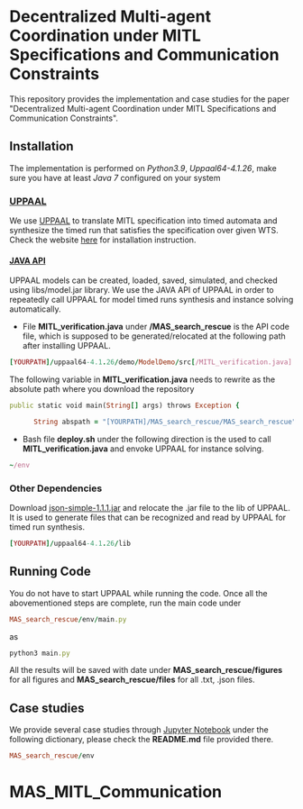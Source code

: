 # Decentralized Multi-agent Coordination under MITL Specifications and Communication Constraints
This repository provides the implementation and case studies for the paper "Decentralized Multi-agent Coordination under MITL Specifications and Communication Constraints".

## Installation

The implementation is performed on *Python3.9*, *Uppaal64-4.1.26*, make sure you have at least *Java 7* configured on your system

### [UPPAAL](https://www.it.uu.se/research/group/darts/uppaal/index.shtml)
We use [UPPAAL](https://www.it.uu.se/research/group/darts/uppaal/index.shtml) to translate MITL specification into timed automata and synthesize the timed run that satisfies the specification over given WTS. Check the website [here](https://www.it.uu.se/research/group/darts/uppaal/download.shtml) for installation instruction. 


#### [JAVA API](https://docs.uppaal.org/toolsandapi/javaapi/)
UPPAAL models can be created, loaded, saved, simulated, and checked using libs/model.jar library. 
We use the JAVA API of UPPAAL in order to repeatedly call UPPAAL for model timed runs synthesis and instance solving automatically. 

- File **MITL_verification.java** under **/MAS_search_rescue** is the API code file, which is supposed to be generated/relocated at the following path after installing UPPAAL.

```ruby
[YOURPATH]/uppaal64-4.1.26/demo/ModelDemo/src[/MITL_verification.java]
```

The following variable in **MITL_verification.java** needs to rewrite as the absolute path where you download the repository

```ruby
public static void main(String[] args) throws Exception {

      String abspath = "[YOURPATH]/MAS_search_rescue/MAS_search_rescue";
```

- Bash file **deploy.sh** under the following direction is the used to call **MITL_verification.java** and envoke UPPAAL for instance solving.
```ruby
~/env
```

### Other Dependencies
Download [json-simple-1.1.1.jar](https://jar-download.com/artifacts/com.googlecode.json-simple/json-simple/1.1.1/source-code) and relocate the .jar file to the lib of UPPAAL. It is used to generate files that can be recognized and read by UPPAAL for timed run synthesis.
```ruby
[YOURPATH]/uppaal64-4.1.26/lib
```


## Running Code
You do not have to start UPPAAL while running the code. 
Once all the abovementioned steps are complete, run the main code under 

```ruby
MAS_search_rescue/env/main.py
```

as

```ruby
python3 main.py
```

All the results will be saved with date under **MAS_search_rescue/figures** for all figures and **MAS_search_rescue/files** for all .txt, .json files.


## Case studies
We provide several case studies through [Jupyter Notebook](https://jupyter.org/) under the following dictionary, please check the **README.md** file provided there.

```ruby
MAS_search_rescue/env
```


# MAS_MITL_Communication
